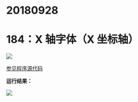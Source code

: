 # 20180928

# 184：X 轴字体（X 坐标轴）

<img src="http://image.renkaigis.com/keepcoding/2018092801.png">

<a href="https://github.com/renkaigis/KeepCoding/tree/master/2018/09/28" target="_blank">参见程序源代码</a>

**运行结果：**

<img src="http://image.renkaigis.com/keepcoding/2018092802.png">